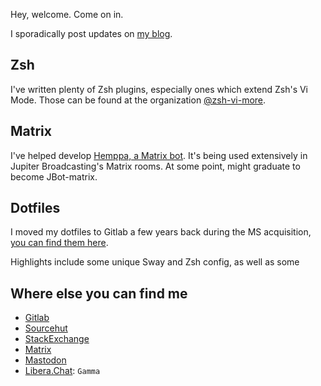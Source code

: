 Hey, welcome. Come on in.

I sporadically post updates on [my blog][blog].

## Zsh

I've written plenty of Zsh plugins, especially ones which extend Zsh's Vi Mode.
Those can be found at the organization [@zsh-vi-more][zvm].

## Matrix

I've helped develop [Hemppa, a Matrix bot][hemppa].
It's being used extensively in Jupiter Broadcasting's Matrix rooms.
At some point, might graduate to become JBot-matrix.

## Dotfiles

I moved my dotfiles to Gitlab a few years back during the MS acquisition,
[you can find them here](https://gitlab.com/xPMo/dotfiles.cli).

Highlights include some unique Sway and Zsh config, as well as some 

## Where else you can find me

- [Gitlab][gl]
- [Sourcehut][srht]
- [StackExchange][se]
- [Matrix][m]
- [Mastodon][mast]
- [Libera.Chat][l.c]: `Gamma`

[gl]: https://gitlab.com/xPMo/ "@xPMo on Gitlab"
[se]: https://stackexchange.com/users/15573239/gammafunction "GammaFunction on StackExchange"
[m]: https://matrix.to/#/@gamma:jupiterbroadcasting.com "@gamma:jupiterbroadcasting.com on Matrix"
[mast]: https://mathstodon.xyz/@gammafn "@gammafn on Mathstodon"
[srht]: https://sr.ht/~gammafn/ "~gammafn on Sourcehut"
[blog]: https://xpmo.gitlab.io "My blog on Gitlab Pages"
[zvm]: https://github.com/zsh-vi-more "Zsh Vi-More"
[hemppa]: https://github.com/vranki/hemppa "Hemppa the Matrix Bot"
[l.c]: https://libera.chatl "Libera.Chat"
